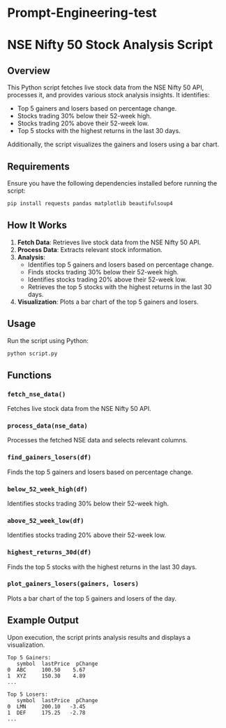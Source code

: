 # Prompt-Engineering-test
# NSE Nifty 50 Stock Analysis Script

## Overview
This Python script fetches live stock data from the NSE Nifty 50 API, processes it, and provides various stock analysis insights. It identifies:

- Top 5 gainers and losers based on percentage change.
- Stocks trading 30% below their 52-week high.
- Stocks trading 20% above their 52-week low.
- Top 5 stocks with the highest returns in the last 30 days.

Additionally, the script visualizes the gainers and losers using a bar chart.

## Requirements
Ensure you have the following dependencies installed before running the script:

```sh
pip install requests pandas matplotlib beautifulsoup4
```

## How It Works
1. **Fetch Data**: Retrieves live stock data from the NSE Nifty 50 API.
2. **Process Data**: Extracts relevant stock information.
3. **Analysis**:
   - Identifies top 5 gainers and losers based on percentage change.
   - Finds stocks trading 30% below their 52-week high.
   - Identifies stocks trading 20% above their 52-week low.
   - Retrieves the top 5 stocks with the highest returns in the last 30 days.
4. **Visualization**: Plots a bar chart of the top 5 gainers and losers.

## Usage
Run the script using Python:

```sh
python script.py
```

## Functions

### `fetch_nse_data()`
Fetches live stock data from the NSE Nifty 50 API.

### `process_data(nse_data)`
Processes the fetched NSE data and selects relevant columns.

### `find_gainers_losers(df)`
Finds the top 5 gainers and losers based on percentage change.

### `below_52_week_high(df)`
Identifies stocks trading 30% below their 52-week high.

### `above_52_week_low(df)`
Identifies stocks trading 20% above their 52-week low.

### `highest_returns_30d(df)`
Finds the top 5 stocks with the highest returns in the last 30 days.

### `plot_gainers_losers(gainers, losers)`
Plots a bar chart of the top 5 gainers and losers of the day.

## Example Output
Upon execution, the script prints analysis results and displays a visualization.

```
Top 5 Gainers:
   symbol  lastPrice  pChange
0  ABC     100.50    5.67
1  XYZ     150.30    4.89
...

Top 5 Losers:
   symbol  lastPrice  pChange
0  LMN     200.10   -3.45
1  DEF     175.25   -2.78
...
```



